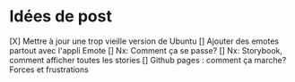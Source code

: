 # Idées de post

[X] Mettre à jour une trop vieille version de Ubuntu
[] Ajouter des emotes partout avec l'appli Emote
[] Nx: Comment ça se passe?
[] Nx: Storybook, comment afficher toutes les stories
[] Github pages : comment ça marche? Forces et frustrations